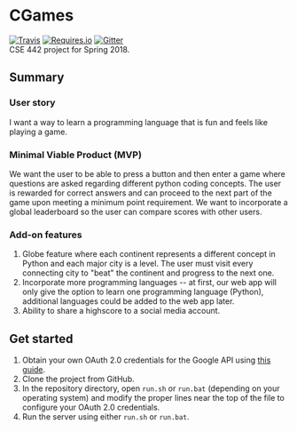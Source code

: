 # CGames
[![Travis](https://img.shields.io/travis/briankarUB/CGames/develop.svg)](https://travis-ci.org/briankarUB/CGames)
[![Requires.io](https://img.shields.io/requires/github/briankarUB/CGames/develop.svg)](https://requires.io/github/briankarUB/CGames/requirements/?branch=develop)
[![Gitter](https://img.shields.io/gitter/room/CGames_CSE442/Lobby.svg)](https://gitter.im/CGames_CSE442/Lobby)  
CSE 442 project for Spring 2018.

## Summary

### User story
I want a way to learn a programming language that is fun and feels like
playing a game.

### Minimal Viable Product (MVP)
We want the user to be able to press a button and then enter a game where
questions are asked regarding different python coding concepts. The user is
rewarded for correct answers and can proceed to the next part of the game upon
meeting a minimum point requirement. We want to incorporate a global
leaderboard so the user can compare scores with other users.

### Add-on features
1. Globe feature where each continent represents a different concept in Python
and each major city is a level. The user must visit every connecting city to
"beat" the continent and progress to the next one.
2. Incorporate more programming languages -- at first, our web app will only
give the option to learn one programming language (Python), additional
languages could be added to the web app later.
3. Ability to share a highscore to a social media account.

## Get started
1. Obtain your own OAuth 2.0 credentials for the Google API using
[this guide](https://developers.google.com/identity/protocols/OAuth2).
2. Clone the project from GitHub.
3. In the repository directory, open `run.sh` or `run.bat` (depending on your
operating system) and modify the proper lines near the top of the file to 
configure your OAuth 2.0 credentials.
4. Run the server using either `run.sh` or `run.bat`.
